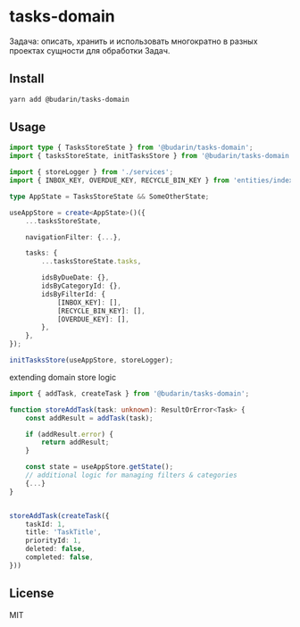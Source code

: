 # tasks-domain

Задача: описать, хранить и использовать многократно в разных проектах сущности для обработки Задач.

## Install

```bash
yarn add @budarin/tasks-domain
```

## Usage

```ts
import type { TasksStoreState } from '@budarin/tasks-domain';
import { tasksStoreState, initTasksStore } from '@budarin/tasks-domain';

import { storeLogger } from './services';
import { INBOX_KEY, OVERDUE_KEY, RECYCLE_BIN_KEY } from 'entities/index.ts';

type AppState = TasksStoreState && SomeOtherState;

useAppStore = create<AppState>()({
    ...tasksStoreState,

    navigationFilter: {...},

    tasks: {
        ...tasksStoreState.tasks,

        idsByDueDate: {},
        idsByCategoryId: {},
        idsByFilterId: {
            [INBOX_KEY]: [],
            [RECYCLE_BIN_KEY]: [],
            [OVERDUE_KEY]: [],
        },
    },
});

initTasksStore(useAppStore, storeLogger);
```

extending domain store logic

```ts
import { addTask, createTask } from '@budarin/tasks-domain';

function storeAddTask(task: unknown): ResultOrError<Task> {
    const addResult = addTask(task);

    if (addResult.error) {
        return addResult;
    }

    const state = useAppStore.getState();
    // additional logic for managing filters & categories
    {...}
}


storeAddTask(createTask({
    taskId: 1,
    title: 'TaskTitle',
    priorityId: 1,
    deleted: false,
    completed: false,
}))

```

## License

MIT
